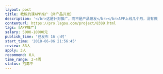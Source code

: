 ```yaml
---                
layout: post       
title: 教练约课APP推广（非产品开发）           
description: '</br>这是针对推广，而不是产品研发</br></br>APP上线几个月，没有做过任何形式的宣传推广，通过产品的自然传播，获得两千多教练试用，日活比40%，黏度极高。现在希望找到有推广经验的人，用很有限的资源去做些推广，尽快让教练数提升到万级别。</br></br>希望找到长期合作者，产品在持续优化，持续提供宣传点。而且用户群将会拓展到健身私教会员，未来有很多合作空间。</br>'     
contenturl: https://pro.lagou.com/project/8309.html      
tags: [APP推广]            
salary: 5000-10000元          
publish_time: '已发布 16 小时'         
start_time: '2018-06-06 21:56:45'           
review: 83人                   
apply: 3人                   
recommend: 0人                   
time_range: 2-4周              
status: 招募中                  
---                 
```

